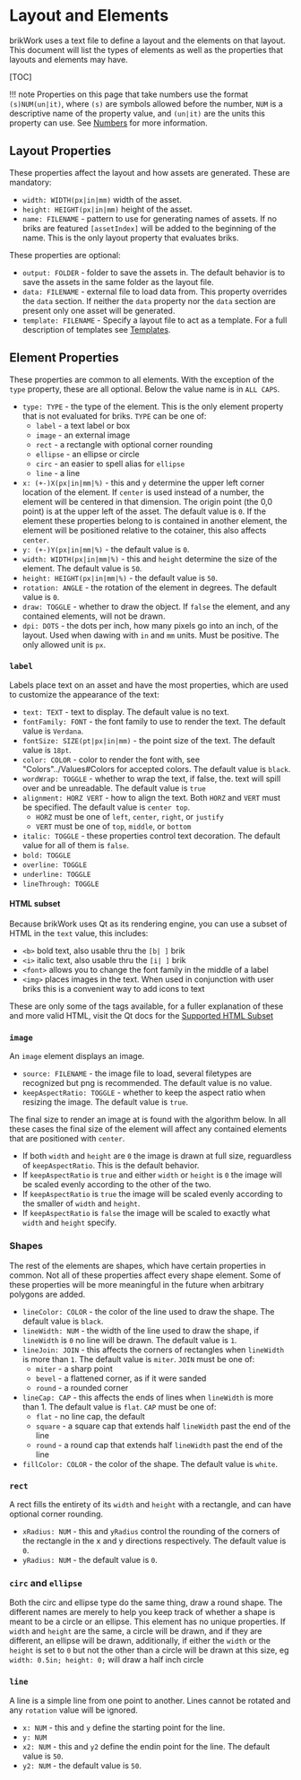 # Layout and Elements
brikWork uses a text file to define a layout and the elements on that layout. This document will list the types of elements as well as the properties that layouts and elements may have.

[TOC]

!!! note
    Properties on this page that take numbers use the format `(s)NUM(un|it)`, where `(s)` are symbols allowed before the number, `NUM` is a descriptive name of the property value, and `(un|it)` are the units this property can use. See [Numbers](../Values/) for more information.

## Layout Properties

These properties affect the layout and how assets are generated. These are mandatory:

 * `width: WIDTH(px|in|mm)` width of the asset.
 * `height: HEIGHT(px|in|mm)` height of the asset.
 * `name: FILENAME` - pattern to use for generating names of assets. If no briks are featured `[assetIndex]` will be added to the beginning of the name. This is the only layout property that evaluates briks.

These properties are optional:

 * `output: FOLDER` - folder to save the assets in. The default behavior is to save the assets in the same folder as the layout file.
 * `data: FILENAME` - external file to load data from. This property overrides the `data` section. If neither the `data` property nor the `data` section are present only one asset will be generated.
 * `template: FILENAME` - Specify a layout file to act as a template. For a full description of templates see [Templates](Templates/).

## Element Properties

These properties are common to all elements. With the exception of the `type` property, these are all optional. Below the value name is in `ALL CAPS`.

 * `type: TYPE` - the type of the element. This is the only element property that is not evaluated for briks. `TYPE` can be one of:
    * `label` - a text label or box
    * `image` - an external image
    * `rect` - a rectangle with optional corner rounding
    * `ellipse` - an ellipse or circle
    * `circ` - an easier to spell alias for `ellipse`
    * `line` - a line
 * `x: (+-)X(px|in|mm|%)` - this and `y` determine the upper left corner location of the element. If `center` is used instead of a number, the element will be centered in that dimension. The origin point (the 0,0 point) is at the upper left of the asset. The default value is `0`. If the element these properties belong to is contained in another element, the element will be positioned relative to the cotainer, this also affects `center`. 
 * `y: (+-)Y(px|in|mm|%)` - the default value is `0`.
 * `width: WIDTH(px|in|mm|%)` - this and `height` determine the size of the element. The default value is `50`.
 * `height: HEIGHT(px|in|mm|%)` - the default value is `50`. 
 * `rotation: ANGLE` - the rotation of the element in degrees. The default value is `0`.
 * `draw: TOGGLE` - whether to draw the object. If `false` the element, and any contained elements, will not be drawn.
 * `dpi: DOTS` - the dots per inch, how many pixels go into an inch, of the layout. Used when dawing with `in` and `mm` units. Must be positive. The only allowed unit is `px`.

### `label`

Labels place text on an asset and have the most properties, which are used to customize the appearance of the text:

 * `text: TEXT` - text to display. The default value is no text.
 * `fontFamily: FONT` - the font family to use to render the text. The default value is `Verdana`.
 * `fontSize: SIZE(pt|px|in|mm)` - the point size of the text. The default value is `18pt`.
 * `color: COLOR` - color to render the font with, see "Colors"../Values#Colors for accepted colors. The default value is `black`.
 * `wordWrap: TOGGLE` - whether to wrap the text, if false, the. text will spill over and be unreadable. The default value is `true`
 * `alignment: HORZ VERT` - how to align the text. Both `HORZ` and `VERT` must be specified. The default value is `center top`.
    * `HORZ` must be one of `left`, `center`, `right`, or `justify`
    * `VERT` must be one of `top`, `middle`, or `bottom`
 * `italic: TOGGLE` - these properties control text decoration. The default value for all of them is `false`.
 * `bold: TOGGLE`
 * `overline: TOGGLE`
 * `underline: TOGGLE`
 * `lineThrough: TOGGLE`

#### HTML subset

Because brikWork uses Qt as its rendering engine, you can use a subset of HTML in the `text` value, this includes:

 * `<b>` bold text, also usable thru the `[b| ]` brik
 * `<i>` italic text, also usable thru the `[i| ]` brik
 * `<font>` allows you to change the font family in the middle of a label
 * `<img>` places images in the text. When used in conjunction with user briks this is a convenient way to add icons to text

These are only some of the tags available, for a fuller explanation of these and more valid HTML, visit the Qt docs for the [Supported HTML Subset](https://doc.qt.io/qt-6/richtext-html-subset.html)

### `image`

An `image` element displays an image.
 
 * `source: FILENAME` - the image file to load, several filetypes are recognized but png is recommended. The default value is no value.
 * `keepAspectRatio: TOGGLE` - whether to keep the aspect ratio when resizing the image. The default value is `true`.

The final size to render an image at is found with the algorithm below. In all these cases the final size of the element will affect any contained elements that are positioned with `center`.

 - If both `width` and `height` are `0` the image is drawn at full size, reguardless of `keepAspectRatio`. This is the default behavior.
 - If `keepAspectRatio` is `true` and either `width` or `height` is `0` the image will be scaled evenly according to the other of the two.
 - If `keepAspectRatio` is `true` the image will be scaled evenly according to the smaller of `width` and `height`.
 - If `keepAspectRatio` is `false` the image will be scaled to exactly what `width` and `height` specify.

### Shapes

The rest of the elements are shapes, which have certain properties in common. Not all of these properties affect every shape element. Some of these properties will be more meaningful in the future when arbitrary polygons are added.
 
 * `lineColor: COLOR` - the color of the line used to draw the shape. The default value is `black`.
 * `lineWidth: NUM` - the width of the line used to draw the shape, if `lineWidth` is `0` no line will be drawn. The default value is `1`.
 * `lineJoin: JOIN` - this affects the corners of rectangles when `lineWidth` is more than `1`. The default value is `miter`. `JOIN` must be one of:
    * `miter` - a sharp point
    * `bevel` - a flattened corner, as if it were sanded
    * `round` - a rounded corner
 * `lineCap: CAP` - this affects the ends of lines when `lineWidth` is more than 1. The default value is `flat`. `CAP` must be one of:
    * `flat` - no line cap, the default
    * `square` - a square cap that extends half `lineWidth` past the end of the line
    * `round` - a round cap that extends half `lineWidth` past the end of the line
 * `fillColor: COLOR` - the color of the shape. The default value is `white`.


### `rect`

A rect fills the entirety of its `width` and `height` with a rectangle, and can have optional corner rounding.

 * `xRadius: NUM` - this and `yRadius` control the rounding of the corners of the rectangle in the x and y directions respectively. The default value is `0`.
 * `yRadius: NUM` - the default value is `0`.

### `circ` and `ellipse`

Both the circ and ellipse type do the same thing, draw a round shape. The different names are merely to help you keep track of whether a shape is meant to be a circle or an ellipse. This element has no unique properties. If `width` and `height` are the same, a circle will be drawn, and if they are different, an ellipse will be drawn, additionally, if either the `width` or the `height` is set to `0` but not the other than a circle will be drawn at this size, eg `width: 0.5in; height: 0;` will draw a half inch circle

### `line`

A line is a simple line from one point to another. Lines cannot be rotated and any `rotation` value will be ignored.

 * `x: NUM` - this and `y` define the starting point for the line.
 * `y: NUM`
 * `x2: NUM` - this and `y2` define the endin point for the line. The default value is `50`.
 * `y2: NUM` - the default value is `50`.